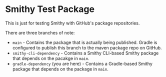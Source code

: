 # Smithy Test Package

This is just for testing Smithy with GitHub's package repositories.

There are three branches of note:

* `main` - Contains the package that is actually being
  published. Gradle is configured to publish this branch to the maven
  package repo on GitHub.
* `smithy-cli-dependency` - Contains a Smithy CLI-based Smithy package
  that depends on the pacakge in `main`.
* `gradle-dependency` (you are here) - Contains a Gradle-based Smithy package that depends
  on the package in `main`.
